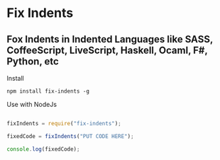 # Fix Indents 
## Fox Indents in Indented Languages like SASS, CoffeeScript, LiveScript, Haskell, Ocaml, F#, Python, etc


Install
```
npm install fix-indents -g
```


Use with NodeJs
```Javascript

fixIndents = require("fix-indents");

fixedCode = fixIndents("PUT CODE HERE");

console.log(fixedCode);

```